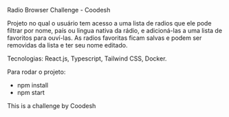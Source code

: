 Radio Browser Challenge - Coodesh

Projeto no qual o usuário tem acesso a uma lista de radios que ele pode filtrar
por nome, país ou lingua nativa da rádio, e adicioná-las a uma lista de favoritos 
para ouví-las. As radios favoritas ficam salvas e podem ser removidas da lista e
ter seu nome editado.

Tecnologias: React.js, Typescript, Tailwind CSS, Docker.

Para rodar o projeto:
- npm install
- npm start

This is a challenge by Coodesh
